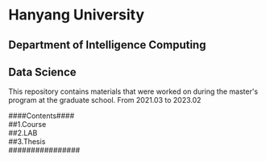 # Hanyang University 
## Department of Intelligence Computing 
## Data Science

This repository contains materials that were worked on during the master's program at the graduate school. 
From 2021.03 to 2023.02

####Contents####  
##1.Course  
##2.LAB  
##3.Thesis  
################
